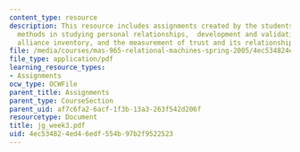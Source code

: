```yaml
---
content_type: resource
description: This resource includes assignments created by the students on self-report
  methods in studying personal relationships,  development and validation of the working
  alliance inventory, and the measurement of trust and its relationship to self-disclosure.
file: /media/courses/mas-965-relational-machines-spring-2005/4ec534824ed46edf554b97b2f9522523_jg_week3.pdf
file_type: application/pdf
learning_resource_types:
- Assignments
ocw_type: OCWFile
parent_title: Assignments
parent_type: CourseSection
parent_uid: af7c6fa2-6acf-1f3b-13a3-263f542d206f
resourcetype: Document
title: jg_week3.pdf
uid: 4ec53482-4ed4-6edf-554b-97b2f9522523
---
```

